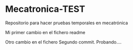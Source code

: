 # Mecatronica-TEST
Repositorio para hacer pruebas temporales en mecatrónica

Mi primer cambio en el fichero readme

Otro cambio en el fichero
Segundo commit. Probando....